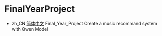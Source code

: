 # FinalYearProject
- zh_CN [简体中文](readme/README.zh_CN.md)
Final_Year_Project
Create a music recommand system with Qwen Model

